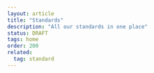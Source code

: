 ```yaml
---
layout: article
title: "Standards"
description: "All our standards in one place"
status: DRAFT
tags: home
order: 200
related:
  tag: standard
---
```

